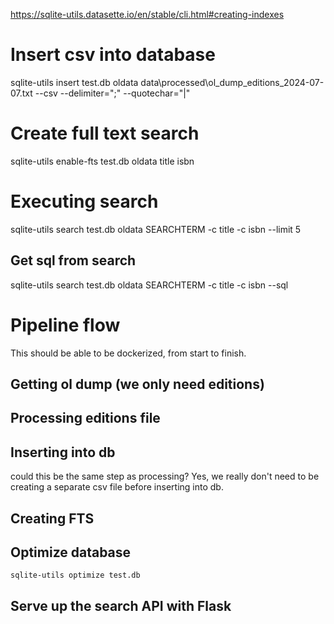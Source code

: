 https://sqlite-utils.datasette.io/en/stable/cli.html#creating-indexes

# Insert csv into database
sqlite-utils insert test.db oldata data\processed\ol_dump_editions_2024-07-07.txt --csv --delimiter=";" --quotechar="|"

# Create full text search
sqlite-utils enable-fts test.db oldata title isbn

# Executing search
sqlite-utils search test.db oldata SEARCHTERM -c title -c isbn --limit 5

## Get sql from search
sqlite-utils search test.db oldata SEARCHTERM -c title -c isbn --sql


# Pipeline flow
This should be able to be dockerized, from start to finish.

## Getting ol dump (we only need editions)

## Processing editions file

## Inserting into db
could this be the same step as processing? Yes, we really don't need to be creating a separate csv file before inserting into db.

## Creating FTS

## Optimize database
`sqlite-utils optimize test.db`

## Serve up the search API with Flask